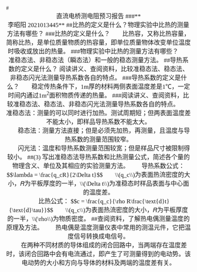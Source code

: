 <div STYLE="page-break-after: always;"></div>
<font face="宋体" >
#<center><big>直流电桥测电阻预习报告
</font>
<font face="楷体" >
###**<center> 李昭阳 2021013445**
</font>
<font face="宋体" >
##比热的定义是什么？物理实验中比热的测量方法有哪些？
###比热的定义是什么？
&ensp;&ensp;&ensp;
比热容，又称比热容量，简称比热，是单位质量物质的热容量，即单位质量物体改变单位温度时吸收或放出的热量。
###物理实验中比热的测量方法有哪些？
&ensp;&ensp;&ensp;
准稳态法、非稳态法（瞬态法）和一般的稳态测量方法。
##导热系数的定义是什么？ 阅读讲义、查阅资料，比较准稳态法、稳态法、非稳态闪光法测量导热系数各自的特点。
###导热系数的定义是什么？
&ensp;&ensp;&ensp;
稳定传热条件下，1m厚的材料两侧表面温度差是1℃，一定时间内通过1m<sup>2</sup>面积物质传递的热量。
###阅读讲义、查阅资料，比较准稳态法、稳态法、非稳态闪光法测量导热系数各自的特点。
&ensp;&ensp;&ensp;
准稳态法：测量的可以同时进行加热。测试周期短；但两表面温度差不能太小，即样品导热系数不能太大。
<br>
&ensp;&ensp;&ensp;
稳态法：测量方法直接；但是必须先加热，再测量，且温度与导热系数的测量范围较窄。
<br>
&ensp;&ensp;&ensp;
闪光法：温度和导热系数测量范围较宽；但是样品尺寸被限制得较小。
##(3) 写出准稳态法导热系数和比热测量公式，简述各个量的物理含义、单位及其相应的实验测量方法。
&ensp;&ensp;&ensp;
导热系数公式：
$$\lambda = \frac{q_cR}{2\Delta t}$$
&ensp;&ensp;&ensp;
\\(q_c\\)为表面热流密度的大小，𝑅为平板厚度的一半，\\(\Delta t\\)为准稳态时样品表面与中心面的温度差。
<br>
&ensp;&ensp;&ensp;
比热公式：
$$c = \frac{q_c}{\rho R\frac{\text{d}t}{\text{d}\tau}}$$
&ensp;&ensp;&ensp;
\\(q_c\\)为表面热流密度的大小，𝑅为平板厚度的一半，\\(\rho\\)为物质密度。
##查阅资料，了解热电偶测量温度的原理及方法。
&ensp;&ensp;&ensp;
热电偶是温度测量仪表中常用的测温元件，它把温度信号转换成电信号。
<br>
&ensp;&ensp;&ensp;
在两种不同材质的导体组成的闭合回路中，当两端存在温度差时，该闭合回路中会有电流通过，即产生了可测量得到的电动势。该电动势的大小和方向与导体的材料及两端的温度差有关。
</font>